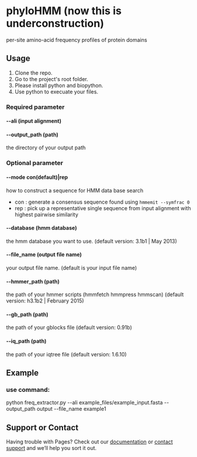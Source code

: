 # phyloHMM (now this is underconstruction)
per-site amino-acid frequency profiles of protein domains


## Usage
1. Clone the repo.
2. Go to the project's root folder.
3. Please install python and biopython.
4. Use python to execuate your files.

### Required parameter
#### --ali (input alignment) 
#### --output_path (path)  
the directory of your output path

### Optional parameter
#### --mode con(default)|rep
how to construct a sequence for HMM data base search
+ con : generate a consensus sequence found using `hmmemit --symfrac 0`
+ rep : pick up a representative single sequence from input alignment with highest pairwise similarity

#### --database (hmm database)   
the hmm database you want to use. (default version: 3.1b1 | May 2013)


#### --file_name (output file name)  
your output file name. (default is your input file name)

#### --hmmer_path (path)
  the path of your hmmer scripts (hmmfetch hmmpress hmmscan)  (default version: h3.1b2 | February 2015)

#### --gb_path (path)
the path of your gblocks file (default version: 0.91b)
#### --iq_path (path)
the path of your iqtree file (default version: 1.6.10)

## Example 
### use command:
python freq_extractor.py --ali example_files/example_input.fasta --output_path output --file_name example1
## Support or Contact

Having trouble with Pages? Check out our [documentation](https://help.github.com/categories/github-pages-basics/) or [contact support](https://github.com/contact) and we’ll help you sort it out.

